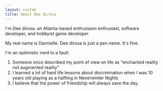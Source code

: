 ```yaml
---
layout: custom
title: About Dee dirosa
---
```


I'm Dee dirosa: an Atlanta-based enthusiasm enthusiast, software developer, and hobbyist game developer.

My real name is Dannielle. Dee dirosa is just a pen name. It's fine.

I'm an optimistic nerd to a fault:

1. Someone once described my point of view on life as "enchanted reality not augmented reality"
2. I learned a lot of hard life lessons about discrimination when I was 10 years old playing as a halfling in Neverwinter Nights
3. I believe that the power of friendship will always save the day.